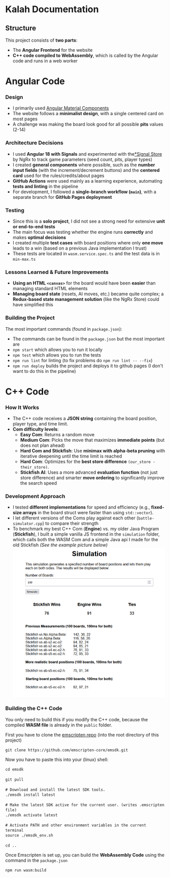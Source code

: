 # Kalah Documentation

## Structure
This project consists of **two parts**:
- The **Angular Frontend** for the website
- **C++ code compiled to WebAssembly**, which is called by the Angular code and runs in a web worker

# Angular Code

### **Design**
- I primarily used [Angular Material Components](https://material.angular.io/)
- The website follows a **minimalist design**, with a single centered card on most pages
- A challenge was making the board look good for all possible **pits** values (2-14)

### **Architecture Decisions**
- I used **Angular 18 with Signals** and experimented with the[*Signal Store](https://ngrx.io/guide/signals/signal-store) by NgRx to track game parameters (seed count, pits, player types)
- I created **general components** where possible, such as the **number input fields** (with the increment/decrement buttons) and the **centered card** used for the rules/credits/about pages
- **GitHub Actions** were used mainly as a learning experience, automating **tests and linting** in the pipeline
- For development, I followed a **single-branch workflow (`main`)**, with a separate branch for **GitHub Pages deployment**

### **Testing**
- Since this is a **solo project**, I did not see a strong need for extensive **unit or end-to-end tests**
- The main focus was testing whether the engine runs **correctly** and makes **optimal decisions**
- I created multiple **test cases** with board positions where only **one move** leads to a win (based on a previous Java implementation I trust)
- These tests are located in `wasm.service.spec.ts` and the test data is in `min-max.ts`

### **Lessons Learned & Future Improvements**
- **Using an HTML `<canvas>`** for the board would have been **easier** than managing standard HTML elements
- **Managing board state** (resets, AI moves, etc.) became quite complex; a **Redux-based state management solution** (like the NgRx Store) could have simplified this

### **Building the Project**
The most important commands (found in `package.json`):
- The commands can be found in the `package.json` but the most important are
- `npm start` which allows you to run it locally
- `npm test` which allows you to run the tests
- `npm run lint` for linting (to fix problems do `npm run lint -- --fix`)
- `npm run deploy` builds the project and deploys it to github pages (I don't want to do this in the pipeline)

# C++ Code

### **How It Works**
- The C++ code receives a **JSON string** containing the board position, player type, and time limit.
- **Com difficulty levels**:
  - **Easy Com**: Returns a random move
  - **Medium Com**: Picks the move that maximizes **immediate points** (but does not plan ahead)
  - **Hard Com and Stickfish**: Use **minimax with alpha-beta pruning** with iterative deepening until the time limit is reached
  - **Hard Com**: Optimizes for the **best store difference** `(our_store - their_store)`.
  - **Stickfish AI**: Uses a more advanced **evaluation function** (not just store difference) and smarter **move ordering** to significantly improve the search speed

### **Development Approach**
- I tested **different implementations** for speed and efficiency (e.g., **fixed-size arrays** in the board struct were faster than using `std::vector`).
- I  let different versions of the Coms play against each other (`battle-simulator.cpp`) to compare their strength
- To benchmark my best C++ Com (**Engine**) vs. my older Java Program (**Stickfish**), I built a simple vanilla JS frontend in the `simulation` folder, which calls both the WASM Com and a simple Java api I made for the old Stickfish
  _(See the example picture below)_  
![image of simulation](assets/image.png)

### **Building the C++ Code**
You only need to build this if you modify the C++ code, because the compiled **WASM file** is already in the `public` folder.

First you have to clone the [emscripten repo](https://github.com/emscripten-core/emsdk) (into the root directory of this project)

```
git clone https://github.com/emscripten-core/emsdk.git
```

Now you have to paste this into your (linux) shell:
```
cd emsdk

git pull

# Download and install the latest SDK tools.
./emsdk install latest

# Make the latest SDK active for the current user. (writes .emscripten file)
./emsdk activate latest

# Activate PATH and other environment variables in the current terminal
source ./emsdk_env.sh

cd ..
```

Once Emscripten is set up, you can build the **WebAssembly Code** using the command in the `package.json`
```
npm run wasm:build
```